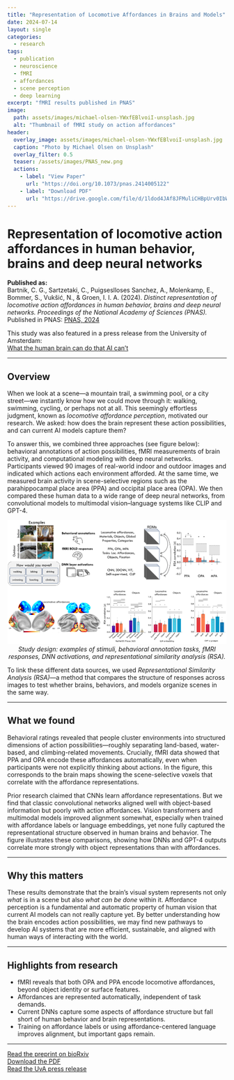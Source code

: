 ```yaml
---
title: "Representation of Locomotive Affordances in Brains and Models"
date: 2024-07-14
layout: single
categories:
  - research
tags:
  - publication
  - neuroscience
  - fMRI
  - affordances
  - scene perception
  - deep learning
excerpt: "fMRI results published in PNAS"
image:
  path: assets/images/michael-olsen-YWxfEBlvoiI-unsplash.jpg
  alt: "Thumbnail of fMRI study on action affordances"
header:
  overlay_image: assets/images/michael-olsen-YWxfEBlvoiI-unsplash.jpg
  caption: "Photo by Michael Olsen on Unsplash"
  overlay_filter: 0.5
  teaser: /assets/images/PNAS_new.png
  actions:
    - label: "View Paper"
      url: "https://doi.org/10.1073/pnas.2414005122"
    - label: "Download PDF"
      url: "https://drive.google.com/file/d/1ldod4JAf8JFMuliCHBpUrv0IbWnGwS6X/view?usp=sharing"
---
```


# Representation of locomotive action affordances in human behavior, brains and deep neural networks  

**Published as:**  
Bartnik, C. G., Sartzetaki, C., Puigseslloses Sanchez, A., Molenkamp, E., Bommer, S., Vukšić, N., & Groen, I. I. A. (2024). *Distinct representation of locomotive action affordances in human behavior, brains and deep neural networks.* *Proceedings of the National Academy of Sciences (PNAS).*  
Published in PNAS: [PNAS, 2024](https://doi.org/10.1073/pnas.2414005122)  

This study was also featured in a press release from the University of Amsterdam:  
[What the human brain can do that AI can’t](https://www.uva.nl/en/content/news/press-releases/2025/06/what-the-human-brain-can-do-that-ai-cant.html)  

---

## Overview  
When we look at a scene—a mountain trail, a swimming pool, or a city street—we instantly know how we could move through it: walking, swimming, cycling, or perhaps not at all. This seemingly effortless judgment, known as *locomotive affordance perception*, motivated our research. We asked: how does the brain represent these action possibilities, and can current AI models capture them?  

To answer this, we combined three approaches (see figure below): behavioral annotations of action possibilities, fMRI measurements of brain activity, and computational modeling with deep neural networks. Participants viewed 90 images of real-world indoor and outdoor images and indicated which actions each environment afforded. At the same time, we measured brain activity in scene-selective regions such as the parahippocampal place area (PPA) and occipital place area (OPA). We then compared these human data to a wide range of deep neural networks, from convolutional models to multimodal vision–language systems like CLIP and GPT-4.  

<p align="center">
  <img src="/assets/images/fmri_website_image.png" alt="Overview of methods and results for affordance study" width="1000"><br>
  <em>Study design: examples of stimuli, behavioral annotation tasks, fMRI responses, DNN activations, and representational similarity analysis (RSA).</em>
</p>

To link these different data sources, we used *Representational Similarity Analysis (RSA)*—a method that compares the structure of responses across images to test whether brains, behaviors, and models organize scenes in the same way.  

---

## What we found  
Behavioral ratings revealed that people cluster environments into structured dimensions of action possibilities—roughly separating land-based, water-based, and climbing-related movements. Crucially, fMRI data showed that PPA and OPA encode these affordances automatically, even when participants were not explicitly thinking about actions. In the figure, this corresponds to the brain maps showing the scene-selective voxels that correlate with the affordance representations. 

Prior research claimed that CNNs learn affordance representations. But we find that classic convolutional networks aligned well with object-based information but poorly with action affordances. Vision transformers and multimodal models improved alignment somewhat, especially when trained with affordance labels or language embeddings, yet none fully captured the representational structure observed in human brains and behavior. The figure illustrates these comparisons, showing how DNNs and GPT-4 outputs correlate more strongly with object representations than with affordances.  

---

## Why this matters  
These results demonstrate that the brain’s visual system represents not only *what* is in a scene but also *what can be done* within it. Affordance perception is a fundamental and automatic property of human vision that current AI models can not really capture yet. By better understanding how the brain encodes action possibilities, we may find new pathways to develop AI systems that are more efficient, sustainable, and aligned with human ways of interacting with the world.  

---

## Highlights from research  
- fMRI reveals that both OPA and PPA encode locomotive affordances, beyond object identity or surface features.  
- Affordances are represented automatically, independent of task demands.  
- Current DNNs capture some aspects of affordance structure but fall short of human behavior and brain representations.  
- Training on affordance labels or using affordance-centered language improves alignment, but important gaps remain.  

---

[Read the preprint on bioRxiv](https://doi.org/10.1101/2024.05.15.594298)  
[Download the PDF](https://drive.google.com/file/d/1ldod4JAf8JFMuliCHBpUrv0IbWnGwS6X/view?usp=sharing)  
[Read the UvA press release](https://www.uva.nl/en/content/news/press-releases/2025/06/what-the-human-brain-can-do-that-ai-cant.html)  

